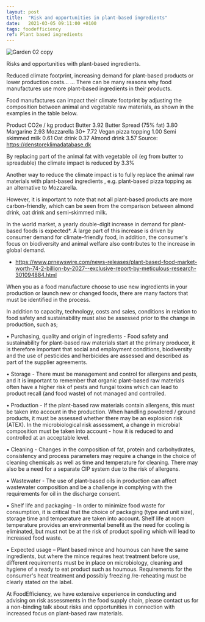 ```yaml
---
layout: post
title:  "Risk and opportunities in plant-based ingredients"
date:   2021-03-05 09:11:00 +0100
tags: foodefficiency
ref: Plant based ingredients
---
```

![Garden 02 copy](https://user-images.githubusercontent.com/75361000/113565710-bd51e680-960b-11eb-9df6-082ee205da94.jpg)

Risks and opportunities with plant-based ingredients.

Reduced climate footprint, increasing demand for plant-based products or lower production costs… ... There can be many reasons why food manufactures use more plant-based ingredients in their products.

Food manufactures can impact their climate footprint by adjusting the composition between animal and vegetable raw materials, as shown in the examples in the table below.

Product 			CO2e / kg product
Butter 				3.92
Butter Spread (75% fat) 	3.80
Margarine 			2.93
Mozzarella 30+ 		7.72
Vegan pizza topping 		1.00
Semi skimmed milk		0.61
Oat drink 			0.37
Almond drink 			3.57
Source: https://denstoreklimadatabase.dk

By replacing part of the animal fat with vegetable oil (eg from butter to spreadable) the climate impact is reduced by 3.3%

Another way to reduce the climate impact is to fully replace the animal raw materials with plant-based ingredients , e.g. plant-based pizza topping as an alternative to Mozzarella.

However, it is important to note that not all plant-based products are more carbon-friendly, which can be seen from the comparison between almond drink, oat drink and semi-skimmed milk.

In the world market, a yearly double-digit increase in demand for plant-based foods is expected*. A large part of this increase is driven by consumer demand for climate-friendly food, in addition, the consumer's focus on biodiversity and animal welfare also contributes to the increase in global demand.

* https://www.prnewswire.com/news-releases/plant-based-food-market-worth-74-2-billion-by-2027--exclusive-report-by-meticulous-research-301094884.html

When you as a food manufacture choose to use new ingredients in your production or launch new or changed foods, there are many factors that must be identified in the process.

In addition to capacity, technology, costs and sales, conditions in relation to food safety and sustainability must also be assessed prior to the change in production, such as;

•	Purchasing, quality and origin of ingredients - Food safety and sustainability for plant-based raw materials start at the primary producer, it is therefore important that social and employment conditions, biodiversity and the use of pesticides and herbicides are assessed and described as part of the supplier agreements.

•	Storage - There must be management and control for allergens and pests, and it is important to remember that organic plant-based raw materials often have a higher risk of pests and fungal toxins which can lead to product recall (and food waste) of not managed and controlled. 

•	Production - If the plant-based raw materials contain allergens, this must be taken into account in the production. When handling powdered / ground products, it must be assessed whether there may be an explosion risk (ATEX). In the microbiological risk assessment, a change in microbial composition must be taken into account - how it is reduced to and controlled at an acceptable level.

•	Cleaning - Changes in the composition of fat, protein and carbohydrates, consistency and process parameters may require a change in the choice of cleaning chemicals as well as time and temperature for cleaning. There may also be a need for a separate CIP system due to the risk of allergens.

•	Wastewater - The use of plant-based oils in production can affect wastewater composition and be a challenge in complying with the requirements for oil in the discharge consent.

•	Shelf life and packaging - In order to minimize food waste for consumption, it is critical that the choice of packaging (type and unit size), storage time and temperature are taken into account. Shelf life at room temperature provides an environmental benefit as the need for cooling is eliminated, but must not be at the risk of product spoiling which will lead to increased food waste.

•	Expected usage – Plant based mince and houmous can have the same ingredients, but where the mince requires heat treatment before use, different requirements must be in place on microbiology, cleaning and hygiene of a ready to eat product such as houmous. Requirements for the consumer's heat treatment and possibly freezing /re-reheating must be clearly stated on the label.

At FoodEfficiency, we have extensive experience in conducting and advising on risk assessments in the food supply chain, please contact us for a non-binding talk about risks and opportunities in connection with increased focus on plant-based raw materials.
